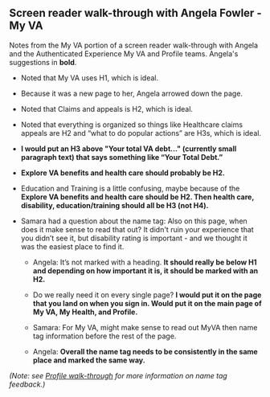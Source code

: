 ## Screen reader walk-through with Angela Fowler - My VA
 
Notes from the My VA portion of a screen reader walk-through with Angela and the Authenticated Experience My VA and Profile teams. Angela's suggestions in **bold**.

- Noted that My VA uses H1, which is ideal. 

- Because it was a new page to her, Angela arrowed down the page.

- Noted that Claims and appeals is H2, which is ideal.

- Noted that everything is organized so things like Healthcare claims appeals are H2 and “what to do popular actions” are H3s, which is ideal.

- **I would put an H3 above "Your total VA debt…" (currently small paragraph text) that says something like “Your Total Debt.”**

- **Explore VA benefits and health care should probably be H2.**

- Education and Training is a little confusing, maybe because of the **Explore VA benefits and health care should be H2. Then health care, disability, education/training should all be H3 (not H4).**

- Samara had a question about the name tag: Also on this page, when does it make sense to read that out? It didn't ruin your experience that you didn’t see it, but disability rating is important - and we thought it was the easiest place to find it.

  - Angela: It’s not marked with a heading. **It should really be below H1 and depending on how important it is, it should be marked with an H2.**
  
  - Do we really need it on every single page? **I would put it on the page that you land on when you sign in. Would put it on the main page of My VA, My Health, and Profile.**

  - Samara: For My VA, might make sense to read out MyVA then name tag information before the rest of the page.

  - Angela: **Overall the name tag needs to be consistently in the same place and marked the same way.**

_(Note: see [Profile walk-through](https://github.com/department-of-veterans-affairs/va.gov-team/blob/master/products/identity-personalization/profile/product/screen-reader-walkthrough.md) for more information on name tag feedback.)_
